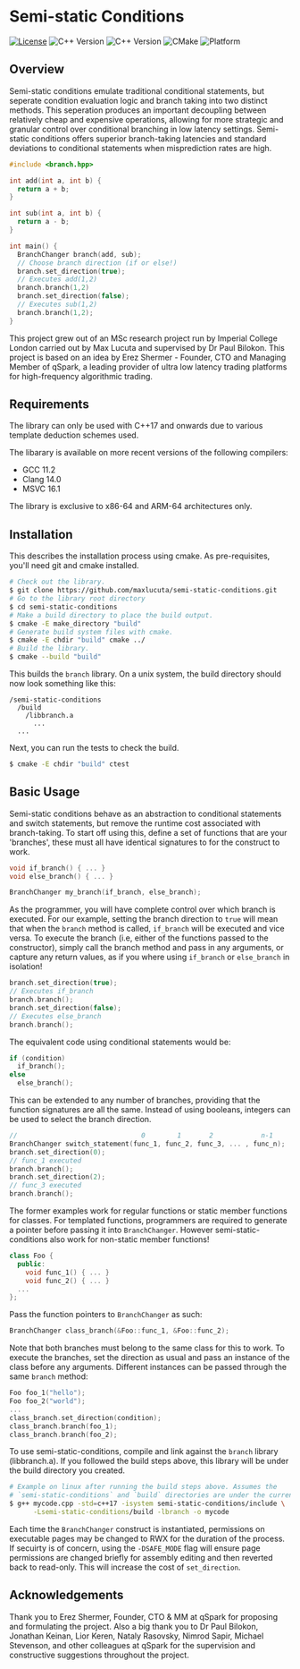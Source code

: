 # Semi-static Conditions

[![License](https://img.shields.io/badge/license-MIT-blue.svg)](https://github.com/maxlucuta/semi-static-conditions/blob/main/LICENSE)
![C++ Version](https://img.shields.io/badge/C%2B%2B-20-blue.svg)
![C++ Version](https://img.shields.io/badge/C%2B%2B-17-blue.svg)
![CMake](https://img.shields.io/badge/built%20with-CMake-orange.svg)
![Platform](https://img.shields.io/badge/platform-Linux%20%7C%20Windows-lightgrey.svg)

## Overview

Semi-static conditions emulate traditional conditional statements, but seperate condition evaluation logic and branch taking into two distinct methods. This seperation produces an important decoupling between
relatively cheap and expensive operations,  allowing for more strategic and granular control over conditional branching in low latency settings. Semi-static conditions offers superior branch-taking latencies
and standard deviations to conditional statements when misprediction rates are high. 

```c++
#include <branch.hpp>

int add(int a, int b) {
  return a + b;
}

int sub(int a, int b) {
  return a - b;
}

int main() {
  BranchChanger branch(add, sub);
  // Choose branch direction (if or else!)
  branch.set_direction(true);
  // Executes add(1,2) 
  branch.branch(1,2)
  branch.set_direction(false);
  // Executes sub(1,2)
  branch.branch(1,2);
}
```
This project grew out of an MSc research project run by Imperial College London carried out by Max Lucuta and supervised by Dr Paul Bilokon. 
This project is based on an idea by Erez Shermer - Founder, CTO and Managing Member of qSpark, a leading provider of ultra low latency trading platforms for high-frequency algorithmic trading.

## Requirements

The library can only be used with C++17 and onwards due to various template deduction schemes used.

The libarary is available on more recent versions of the following compilers:

* GCC 11.2
* Clang 14.0
* MSVC 16.1

The library is exclusive to x86-64 and ARM-64 architectures only.

## Installation

This describes the installation process using cmake. As pre-requisites, you'll need git and cmake installed.

```bash
# Check out the library.
$ git clone https://github.com/maxlucuta/semi-static-conditions.git
# Go to the library root directory
$ cd semi-static-conditions
# Make a build directory to place the build output.
$ cmake -E make_directory "build"
# Generate build system files with cmake.
$ cmake -E chdir "build" cmake ../
# Build the library.
$ cmake --build "build"
```
This builds the `branch` library. On a unix system, the build directory should now look something like this:

```
/semi-static-conditions
  /build
    /libbranch.a
      ...
  ...
```

Next, you can run the tests to check the build.
```bash
$ cmake -E chdir "build" ctest
```


## Basic Usage

Semi-static conditions behave as an abstraction to conditional statements and switch statements, but remove the runtime cost associated with branch-taking.
To start off using this, define a set of functions that are your 'branches', these must all have identical signatures to for the construct to work.

```c++
void if_branch() { ... }
void else_branch() { ... }

BranchChanger my_branch(if_branch, else_branch);
```

As the programmer, you will have complete control over which branch is executed. For our example, setting the branch direction to `true` will mean that 
when the `branch` method is called, `if_branch` will be executed and vice versa. To execute the branch (i.e, either of the functions passed to the constructor),
simply call the branch method and pass in any arguments, or capture any return values, as if you where using  `if_branch` or  `else_branch` in isolation!

```c++
branch.set_direction(true);
// Executes if_branch
branch.branch();
branch.set_direction(false);
// Executes else_branch
branch.branch();
```
The equivalent code using conditional statements would be:

```c++
if (condition)
  if_branch();
else
  else_branch();
```
This can be extended to any number of branches, providing that the function signatures are all the same. Instead of using booleans, integers can be used to select
the branch direction.

```c++
//                               0        1       2            n-1
BranchChanger switch_statement(func_1, func_2, func_3, ... , func_n);
branch.set_direction(0);
// func_1 executed
branch.branch();
branch.set_direction(2);
// func_3 executed
branch.branch();
```
The former examples work for regular functions or static member functions for classes. For templated functions, programmers are required to generate a pointer
before passing it into `BranchChanger`. However semi-static-conditions also work for non-static member functions!

```c++
class Foo {
  public:
    void func_1() { ... }
    void func_2() { ... }
  ...
};
```
Pass the function pointers to `BranchChanger` as such:

```c++
BranchChanger class_branch(&Foo::func_1, &Foo::func_2);
```
Note that both branches must belong to the same class for this to work. To execute the branches, set the direction as usual and pass an instance of the class before any
arguments. Different instances can be passed through the same `branch` method:

```c++
Foo foo_1("hello");
Foo foo_2("world");
...
class_branch.set_direction(condition);
class_branch.branch(foo_1);
class_branch.branch(foo_2);
```
To use semi-static-conditions, compile and link against the `branch` library (libbranch.a). If you followed the build steps above, this library will 
be under the build directory you created.

```bash
# Example on linux after running the build steps above. Assumes the
# `semi-static-conditions` and `build` directories are under the current directory.
$ g++ mycode.cpp -std=c++17 -isystem semi-static-conditions/include \
      -Lsemi-static-conditions/build -lbranch -o mycode
```

Each time the `BranchChanger` construct is instantiated, permissions on executable pages may be changed to RWX for the duration of the process. If secuirty is of concern, using the `-DSAFE_MODE` flag will ensure page permissions are changed briefly for assembly editing and then reverted back to read-only. This will increase the cost of `set_direction`.

## Acknowledgements

Thank you to Erez Shermer, Founder, CTO \& MM at qSpark for proposing and formulating the project. Also a big thank you to Dr Paul Bilokon, Jonathan Keinan, Lior Keren, Nataly Rasovsky, Nimrod Sapir, Michael Stevenson, and other
colleagues at qSpark for the supervision and constructive suggestions throughout the project.

